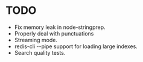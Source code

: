 
# TODO

* Fix memory leak in node-stringprep.
* Properly deal with punctuations
* Streaming mode.
* redis-cli --pipe support for loading large indexes.
* Search quality tests.

